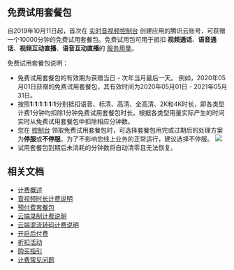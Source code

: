 [](id:Free_trial_package)
## 免费试用套餐包
自2019年10月11日起，首次在 [实时音视频控制台](https://console.cloud.tencent.com/trtc) 创建应用的腾讯云账号，可获赠一个10000分钟的免费试用套餐包。免费试用包可用于抵扣 **视频通话**、**语音通话**、**视频互动直播**、**语音互动直播**的 [服务用量](https://cloud.tencent.com/document/product/647/44248#price)。

免费试用套餐包说明：
- 免费试用套餐包的有效期为获赠当日 - 次年当月最后一天。
例如，2020年05月01日获赠的免费试用套餐包，其有效时间为2020年05月01日 - 2021年05月31日。
- 按照**1:1:1:1:1:1**分别抵扣语音、标清、高清、全高清、2K和4K时长，即各类型计费1分钟均扣除1分钟免费试用套餐包时长。根据各类型用量实际产生的时间实时从免费试用套餐包中扣除相应分钟数。
- 您在 [控制台](https://console.cloud.tencent.com/trtc/quickstart) 领取免费试用套餐包时，可选择套餐包用完或过期后的处理方案为**停服**或**不停服**。为了不影响您线上业务的正常运行，建议选择不停服。
![](https://qcloudimg.tencent-cloud.cn/raw/307eb8a93a91fbea50c200a00bcca937.png)
- 试用套餐包到期后未消耗的分钟数将自动清零且无法恢复。

## 相关文档

- [计费概述](https://cloud.tencent.com/document/product/647/17157)
- [音视频时长计费说明](https://cloud.tencent.com/document/product/647/44248)
- [预付费套餐包](https://cloud.tencent.com/document/product/647/44247)
- [云端录制计费说明](https://cloud.tencent.com/document/product/647/45892)
- [云端混流转码计费说明](https://cloud.tencent.com/document/product/647/49446)
- [开启后付费](https://cloud.tencent.com/document/product/647/59756)
- [折扣活动](https://cloud.tencent.com/document/product/647/58254)
- [购买指引](https://cloud.tencent.com/document/product/647/37099)
- [计费常见问题](https://cloud.tencent.com/document/product/647/44364)
